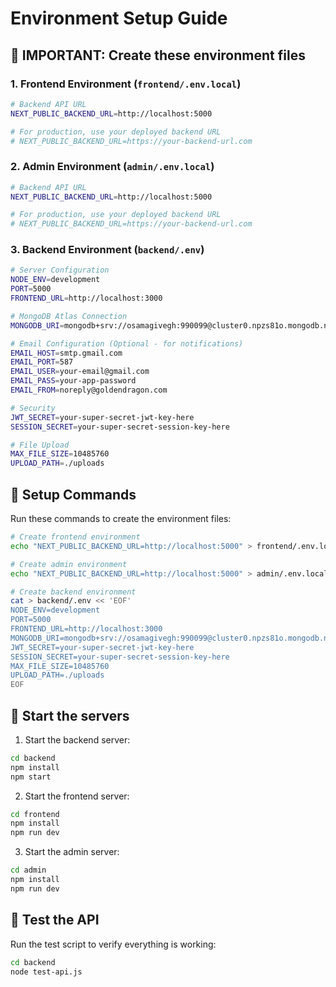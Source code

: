 # Environment Setup Guide

## 🚨 IMPORTANT: Create these environment files

### 1. Frontend Environment (`frontend/.env.local`)
```bash
# Backend API URL
NEXT_PUBLIC_BACKEND_URL=http://localhost:5000

# For production, use your deployed backend URL
# NEXT_PUBLIC_BACKEND_URL=https://your-backend-url.com
```

### 2. Admin Environment (`admin/.env.local`)
```bash
# Backend API URL
NEXT_PUBLIC_BACKEND_URL=http://localhost:5000

# For production, use your deployed backend URL
# NEXT_PUBLIC_BACKEND_URL=https://your-backend-url.com
```

### 3. Backend Environment (`backend/.env`)
```bash
# Server Configuration
NODE_ENV=development
PORT=5000
FRONTEND_URL=http://localhost:3000

# MongoDB Atlas Connection
MONGODB_URI=mongodb+srv://osamagivegh:990099@cluster0.npzs81o.mongodb.net/oriental-restaurant?retryWrites=true&w=majority&appName=Cluster0

# Email Configuration (Optional - for notifications)
EMAIL_HOST=smtp.gmail.com
EMAIL_PORT=587
EMAIL_USER=your-email@gmail.com
EMAIL_PASS=your-app-password
EMAIL_FROM=noreply@goldendragon.com

# Security
JWT_SECRET=your-super-secret-jwt-key-here
SESSION_SECRET=your-super-secret-session-key-here

# File Upload
MAX_FILE_SIZE=10485760
UPLOAD_PATH=./uploads
```

## 🔧 Setup Commands

Run these commands to create the environment files:

```bash
# Create frontend environment
echo "NEXT_PUBLIC_BACKEND_URL=http://localhost:5000" > frontend/.env.local

# Create admin environment  
echo "NEXT_PUBLIC_BACKEND_URL=http://localhost:5000" > admin/.env.local

# Create backend environment
cat > backend/.env << 'EOF'
NODE_ENV=development
PORT=5000
FRONTEND_URL=http://localhost:3000
MONGODB_URI=mongodb+srv://osamagivegh:990099@cluster0.npzs81o.mongodb.net/oriental-restaurant?retryWrites=true&w=majority&appName=Cluster0
JWT_SECRET=your-super-secret-jwt-key-here
SESSION_SECRET=your-super-secret-session-key-here
MAX_FILE_SIZE=10485760
UPLOAD_PATH=./uploads
EOF
```

## 🚀 Start the servers

1. Start the backend server:
```bash
cd backend
npm install
npm start
```

2. Start the frontend server:
```bash
cd frontend
npm install
npm run dev
```

3. Start the admin server:
```bash
cd admin
npm install
npm run dev
```

## 🧪 Test the API

Run the test script to verify everything is working:
```bash
cd backend
node test-api.js
```
